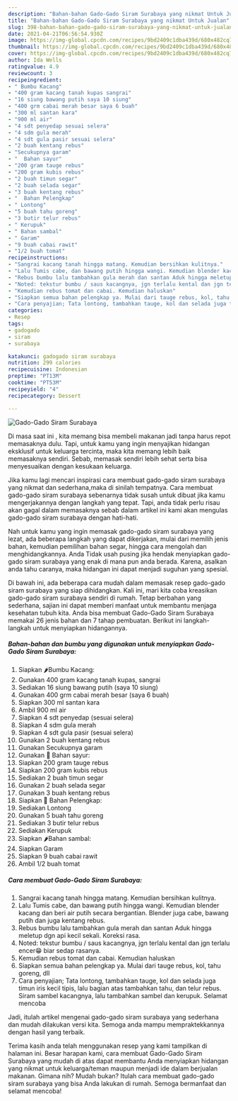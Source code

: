 ```yaml
---
description: "Bahan-bahan Gado-Gado Siram Surabaya yang nikmat Untuk Jualan"
title: "Bahan-bahan Gado-Gado Siram Surabaya yang nikmat Untuk Jualan"
slug: 398-bahan-bahan-gado-gado-siram-surabaya-yang-nikmat-untuk-jualan
date: 2021-04-21T06:56:54.930Z
image: https://img-global.cpcdn.com/recipes/9bd2409c1dba439d/680x482cq70/gado-gado-siram-surabaya-foto-resep-utama.jpg
thumbnail: https://img-global.cpcdn.com/recipes/9bd2409c1dba439d/680x482cq70/gado-gado-siram-surabaya-foto-resep-utama.jpg
cover: https://img-global.cpcdn.com/recipes/9bd2409c1dba439d/680x482cq70/gado-gado-siram-surabaya-foto-resep-utama.jpg
author: Ida Wells
ratingvalue: 4.9
reviewcount: 3
recipeingredient:
- " Bumbu Kacang"
- "400 gram kacang tanah kupas sangrai"
- "16 siung bawang putih saya 10 siung"
- "400 grm cabai merah besar saya 6 buah"
- "300 ml santan kara"
- "900 ml air"
- "4 sdt penyedap sesuai selera"
- "4 sdm gula merah"
- "4 sdt gula pasir sesuai selera"
- "2 buah kentang rebus"
- "Secukupnya garam"
- "  Bahan sayur"
- "200 gram tauge rebus"
- "200 gram kubis rebus"
- "2 buah timun segar"
- "2 buah selada segar"
- "3 buah kentang rebus"
- "  Bahan Pelengkap"
- " Lontong"
- "5 buah tahu goreng"
- "3 butir telur rebus"
- " Kerupuk"
- " Bahan sambal"
- " Garam"
- "9 buah cabai rawit"
- "1/2 buah tomat"
recipeinstructions:
- "Sangrai kacang tanah hingga matang. Kemudian bersihkan kulitnya."
- "Lalu Tumis cabe, dan bawang putih hingga wangi. Kemudian blender kacang dan beri air putih secara bergantian. Blender juga cabe, bawang putih dan juga kentang rebus."
- "Rebus bumbu lalu tambahkan gula merah dan santan Aduk hingga meletup dgn api kecil sekali. Koreksi rasa."
- "Noted: tekstur bumbu / saus kacangnya, jgn terlalu kental dan jgn terlalu encer😁 biar sedap rasanya."
- "Kemudian rebus tomat dan cabai. Kemudian haluskan"
- "Siapkan semua bahan pelengkap ya. Mulai dari tauge rebus, kol, tahu goreng, dll"
- "Cara penyajian; Tata lontong, tambahkan tauge, kol dan selada juga timun iris kecil tipis, lalu bagian atas tambahkan tahu, dan telur rebus. Siram sambel kacangnya, lalu tambahkan sambel dan kerupuk. Selamat mencoba"
categories:
- Resep
tags:
- gadogado
- siram
- surabaya

katakunci: gadogado siram surabaya 
nutrition: 299 calories
recipecuisine: Indonesian
preptime: "PT13M"
cooktime: "PT53M"
recipeyield: "4"
recipecategory: Dessert

---
```



![Gado-Gado Siram Surabaya](https://img-global.cpcdn.com/recipes/9bd2409c1dba439d/680x482cq70/gado-gado-siram-surabaya-foto-resep-utama.jpg)

Di masa  saat ini , kita memang bisa membeli makanan jadi tanpa harus repot memasaknya dulu. Tapi, untuk kamu yang ingin menyajikan hidangan eksklusif untuk keluarga tercinta, maka kita memang lebih baik memasaknya sendiri. Sebab, memasak sendiri lebih sehat serta bisa menyesuaikan dengan kesukaan keluarga.

Jika kamu lagi mencari inspirasi cara membuat gado-gado siram surabaya yang nikmat dan sederhana,maka di sinilah tempatnya. Cara membuat gado-gado siram surabaya  sebenarnya tidak susah untuk dibuat jika kamu mengerjakannya dengan langkah yang tepat. Tapi, anda tidak perlu risau akan gagal dalam memasaknya 
sebab dalam artikel ini kami akan mengulas gado-gado siram surabaya dengan hati-hati.  



Nah untuk kamu yang ingin memasak gado-gado siram surabaya yang lezat, ada beberapa langkah yang dapat dikerjakan, mulai dari memilih jenis bahan, kemudian pemilihan bahan segar, hingga cara mengolah dan menghidangkannya. Anda Tidak usah pusing jika hendak menyiapkan gado-gado siram surabaya yang enak di mana pun anda berada. Karena, asalkan anda  tahu caranya, maka hidangan ini dapat menjadi suguhan yang spesial.

Di bawah ini, ada beberapa cara mudah dalam memasak resep gado-gado siram surabaya yang siap dihidangkan. Kali ini, mari kita coba kreasikan gado-gado siram surabaya sendiri di rumah. Tetap berbahan yang sederhana, sajian ini dapat memberi manfaat untuk membantu menjaga kesehatan tubuh kita. Anda bisa membuat Gado-Gado Siram Surabaya memakai 26 jenis bahan dan 7 tahap pembuatan. Berikut ini langkah-langkah untuk menyiapkan hidangannya.

<!--inarticleads1-->

##### Bahan-bahan dan bumbu yang digunakan untuk menyiapkan Gado-Gado Siram Surabaya:

1. Siapkan  🌶Bumbu Kacang:
1. Gunakan 400 gram kacang tanah kupas, sangrai
1. Sediakan 16 siung bawang putih (saya 10 siung)
1. Gunakan 400 grm cabai merah besar (saya 6 buah)
1. Siapkan 300 ml santan kara
1. Ambil 900 ml air
1. Siapkan 4 sdt penyedap (sesuai selera)
1. Siapkan 4 sdm gula merah
1. Siapkan 4 sdt gula pasir (sesuai selera)
1. Gunakan 2 buah kentang rebus
1. Gunakan Secukupnya garam
1. Gunakan  🥒 Bahan sayur:
1. Siapkan 200 gram tauge rebus
1. Siapkan 200 gram kubis rebus
1. Sediakan 2 buah timun segar
1. Gunakan 2 buah selada segar
1. Gunakan 3 buah kentang rebus
1. Siapkan  🌸 Bahan Pelengkap:
1. Sediakan  Lontong
1. Gunakan 5 buah tahu goreng
1. Sediakan 3 butir telur rebus
1. Sediakan  Kerupuk
1. Siapkan  🌶Bahan sambal:
1. Siapkan  Garam
1. Siapkan 9 buah cabai rawit
1. Ambil 1/2 buah tomat




<!--inarticleads2-->

##### Cara membuat Gado-Gado Siram Surabaya:

1. Sangrai kacang tanah hingga matang. Kemudian bersihkan kulitnya.
1. Lalu Tumis cabe, dan bawang putih hingga wangi. Kemudian blender kacang dan beri air putih secara bergantian. Blender juga cabe, bawang putih dan juga kentang rebus.
1. Rebus bumbu lalu tambahkan gula merah dan santan Aduk hingga meletup dgn api kecil sekali. Koreksi rasa.
1. Noted: tekstur bumbu / saus kacangnya, jgn terlalu kental dan jgn terlalu encer😁 biar sedap rasanya.
1. Kemudian rebus tomat dan cabai. Kemudian haluskan
1. Siapkan semua bahan pelengkap ya. Mulai dari tauge rebus, kol, tahu goreng, dll
1. Cara penyajian; Tata lontong, tambahkan tauge, kol dan selada juga timun iris kecil tipis, lalu bagian atas tambahkan tahu, dan telur rebus. Siram sambel kacangnya, lalu tambahkan sambel dan kerupuk. Selamat mencoba




Jadi, itulah artikel mengenai  gado-gado siram surabaya  yang sederhana dan mudah dilakukan versi kita. Semoga anda mampu mempraktekkannya dengan hasil yang terbaik. 

Terima kasih anda telah menggunakan resep yang kami tampilkan di halaman ini. Besar harapan kami, cara membuat  Gado-Gado Siram Surabaya yang mudah di atas dapat membantu Anda menyiapkan hidangan yang nikmat untuk keluarga/teman maupun menjadi ide dalam berjualan makanan. Gimana nih? Mudah bukan? Itulah cara membuat gado-gado siram surabaya yang bisa Anda lakukan di rumah. Semoga bermanfaat dan selamat mencoba!

